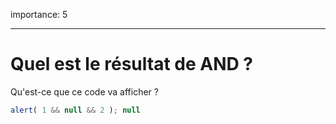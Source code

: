importance: 5

---

# Quel est le résultat de AND ?

Qu'est-ce que ce code va afficher ?

```js
alert( 1 && null && 2 ); null
```

